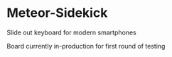 # Meteor-Sidekick
Slide out keyboard for modern smartphones

Board currently in-production for first round of testing

